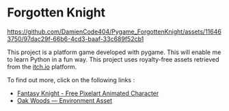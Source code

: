 # Forgotten Knight

https://github.com/DamienCode404/Pygame_ForgottenKnight/assets/116463750/97dac29f-66b6-4cd3-baaf-33c689f52cb1

This project is a platform game developed with pygame. This will enable me to learn Python in a fun way.
This project uses royalty-free assets retrieved from the [itch.io](https://itch.io/) platform.

To find out more, click on the following links :

- [Fantasy Knight - Free Pixelart Animated Character](https://aamatniekss.itch.io/fantasy-knight-free-pixelart-animated-character)
- [Oak Woods — Environment Asset](https://brullov.itch.io/oak-woods)
